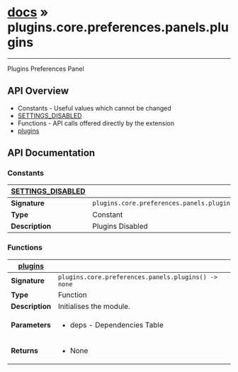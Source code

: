# [docs](index.md) » plugins.core.preferences.panels.plugins
---

Plugins Preferences Panel

## API Overview
* Constants - Useful values which cannot be changed
 * [SETTINGS_DISABLED](#SETTINGS_DISABLED)
* Functions - API calls offered directly by the extension
 * [plugins](#plugins)

## API Documentation

### Constants

| [SETTINGS_DISABLED](#SETTINGS_DISABLED)         |                                                                                     |
| --------------------------------------------|-------------------------------------------------------------------------------------|
| **Signature**                               | `plugins.core.preferences.panels.plugins.SETTINGS_DISABLED`                                                                    |
| **Type**                                    | Constant                                                                     |
| **Description**                             | Plugins Disabled                                                                     |

### Functions

| [plugins](#plugins)         |                                                                                     |
| --------------------------------------------|-------------------------------------------------------------------------------------|
| **Signature**                               | `plugins.core.preferences.panels.plugins() -> none`                                                                    |
| **Type**                                    | Function                                                                     |
| **Description**                             | Initialises the module.                                                                     |
| **Parameters**                              | <ul><li>deps - Dependencies Table</li></ul> |
| **Returns**                                 | <ul><li>None</li></ul>          |

